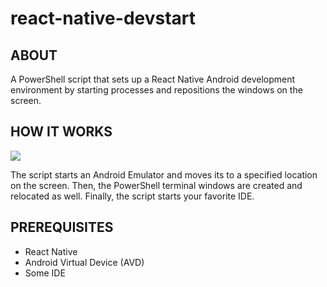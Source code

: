 # react-native-devstart

## ABOUT

A PowerShell script that sets up a React Native Android development environment by starting processes and repositions the windows on the screen.
	
## HOW IT WORKS

![](http://i.imgur.com/X3JkwZ7.gif)

The script starts an Android Emulator and moves its to a specified location on the screen.
Then, the PowerShell terminal windows are created and relocated as well.
Finally, the script starts your favorite IDE.

	
## PREREQUISITES
- React Native
- Android Virtual Device (AVD)
- Some IDE

